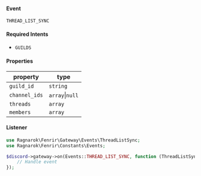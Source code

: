 #### Event
`THREAD_LIST_SYNC`

#### Required Intents
- `GUILDS`

#### Properties
|property|type|
|--------|----|
|`guild_id`|`string`|
|`channel_ids`|`array`&#124;`null`|
|`threads`|`array`|
|`members`|`array`|

#### Listener
```php
use Ragnarok\Fenrir\Gateway\Events\ThreadListSync;
use Ragnarok\Fenrir\Constants\Events;

$discord->gateway->on(Events::THREAD_LIST_SYNC, function (ThreadListSync $event) {
    // Handle event
});
```
